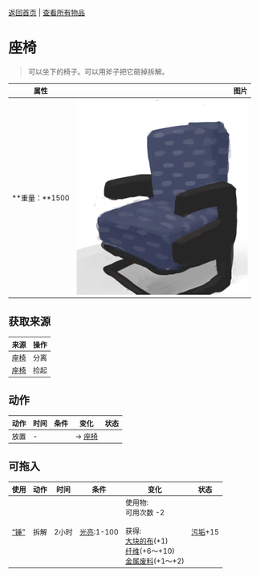 [返回首页](index.md)   |  [查看所有物品](object.md)
# 座椅  
> 可以坐下的椅子。可以用斧子把它砸掉拆解。  
  
  属性  |   图片   
 ----  |  ----:   
 **重量：**1500  |  ![](Sprite/SeatDetached.png)   
  
## 获取来源  
来源  |  操作  
----  |  ----  
[座椅](SeatAttached.md)  |  分离  
[座椅](SeatPlaced.md)  |  捡起  
## 动作  
动作  |  时间  |  条件  |  变化  |  状态  
----  |  ----  |  ----  |  ----  |  ----  
放置  |  -  |    |  → [座椅](SeatPlaced.md)<br>  |    
## 可拖入  
使用  |  动作  |  时间  |  条件  |  变化  |  状态  
----  |  ----  |  ----  |  ----  |  ----  |  ----  
[“锤”](tag_Axe.md)  |  拆解  |  2小时  |  [光亮](Light.md):1-100  |  使用物:<br>可用次数  -2<br><br>获得:<br>[大块的布](ClothLarge.md)(+1)<br>[纤维](Fibers.md)(+6～+10)<br>[金属废料](MetalScrap.md)(+1～+2)<br>  |  [污垢](Filth.md)+15  

